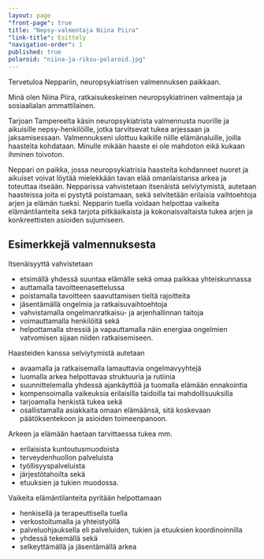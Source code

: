 ```yaml
---
layout: page
"front-page": true
title: "Nepsy-valmentaja Niina Piira"
"link-title": Esittely
"navigation-order": 1
published: true
polaroid: "niina-ja-riksu-polaroid.jpg"
---
```


Tervetuloa Neppariin, neuropsykiatrisen valmennuksen paikkaan.

Minä olen Niina Piira, ratkaisukeskeinen neuropsykiatrinen valmentaja ja sosiaalialan ammattilainen.

Tarjoan Tampereelta käsin neuropsykiatrista valmennusta nuorille ja aikuisille nepsy-henkilöille, jotka tarvitsevat tukea arjessaan ja jaksamisessaan. Valmennukseni ulottuu kaikille niille elämänaluille, joilla haasteita kohdataan. Minulle mikään haaste ei ole mahdoton eikä kukaan ihminen toivoton.

Neppari on paikka, jossa neuropsykiatrisia haasteita kohdanneet nuoret ja aikuiset voivat löytää mielekkään tavan elää omanlaistansa arkea ja toteuttaa itseään. Nepparissa vahvistetaan itsenäistä selviytymistä, autetaan haasteissa joita ei pystytä poistamaan, sekä selvitetään erilaisia vaihtoehtoja arjen ja elämän tueksi. Nepparin tuella voidaan helpottaa vaikeita elämäntilanteita sekä tarjota pitkäaikaista ja kokonaisvaltaista tukea arjen ja konkreettisten asioiden sujumiseen.

## Esimerkkejä valmennuksesta

Itsenäisyyttä vahvistetaan

* etsimällä yhdessä suuntaa elämälle sekä omaa paikkaa yhteiskunnassa
* auttamalla tavoitteenasettelussa
* poistamalla tavoitteen saavuttamisen tieltä rajoitteita
* jäsentämällä ongelmia ja ratkaisuvaihtoehtoja
* vahvistamalla ongelmanratkaisu- ja arjenhallinnan taitoja
* voimauttamalla henkilöitä sekä
* helpottamalla stressiä ja vapauttamalla näin energiaa ongelmien vatvomisen sijaan niiden ratkaisemiseen.

Haasteiden kanssa selviytymistä autetaan

* avaamalla ja ratkaisemalla lamauttavia ongelmavyyhtejä
* luomalla arkea helpottavaa struktuuria ja rutiinia
* suunnittelemalla yhdessä ajankäyttöä ja tuomalla elämään ennakointia
* kompensoimalla vaikeuksia erilaisilla taidoilla tai mahdollisuuksilla
* tarjoamalla henkistä tukea sekä
* osallistamalla asiakkaita omaan elämäänsä, sitä koskevaan päätöksentekoon ja asioiden toimeenpanoon.

Arkeen ja elämään haetaan tarvittaessa tukea mm.

* erilaisista kuntoutusmuodoista
* terveydenhuollon palveluista
* työllisyyspalveluista
* järjestötahoilta sekä
* etuuksien ja tukien muodossa.

Vaikeita elämäntilanteita pyritään helpottamaan

* henkisellä ja terapeuttisella tuella
* verkostoitumalla ja yhteistyöllä
* palveluohjauksella eli palveluiden, tukien ja etuuksien koordinoinnilla
* yhdessä tekemällä sekä
* selkeyttämällä ja jäsentämällä arkea